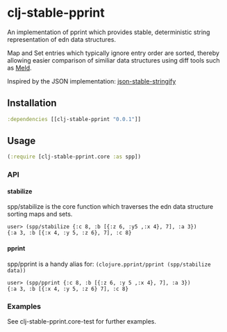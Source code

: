 # clj-stable-pprint

An implementation of pprint which provides stable, deterministic string representation of edn data structures.

Map and Set entries which typically ignore entry order are sorted, thereby allowing easier comparison of similiar data structures using diff tools such as [Meld](http://meldmerge.org/).

Inspired by the JSON implementation:  [json-stable-stringify](https://github.com/substack/json-stable-stringify)

## Installation

```clojure
:dependencies [[clj-stable-pprint "0.0.1"]]
```

## Usage

```clojure
(:require [clj-stable-pprint.core :as spp])
```

### API

#### stabilize

spp/stabilize is the core function which traverses the edn data structure sorting maps and sets.

```
user> (spp/stabilize {:c 8, :b [{:z 6, :y5 ,:x 4}, 7], :a 3})
{:a 3, :b [{:x 4, :y 5, :z 6}, 7], :c 8}
```

#### pprint

spp/pprint is a handy alias for: `(clojure.pprint/pprint (spp/stabilize data))`

```
user> (spp/pprint {:c 8, :b [{:z 6, :y 5 ,:x 4}, 7], :a 3})
{:a 3, :b [{:x 4, :y 5, :z 6} 7], :c 8}
```

### Examples

See clj-stable-pprint.core-test for further examples.
